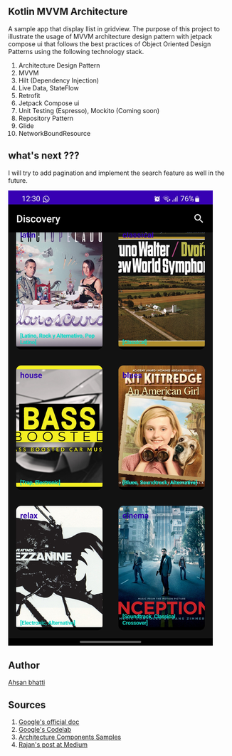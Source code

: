 ## Kotlin MVVM Architecture

A sample app that display llist in gridview. The purpose of this project to illustrate the usage of MVVM architecture design pattern with jetpack compose ui that follows the best practices of Object Oriented Design Patterns using the following technology stack.

 1. Architecture Design Pattern
 2. MVVM
 2. Hilt (Dependency Injection)
 3. Live Data, StateFlow
 4. Retrofit
 5. Jetpack Compose ui
 6. Unit Testing (Espresso), Mockito (Coming soon)
 7. Repository Pattern
 9. Glide
 10. NetworkBoundResource
 ## what's next ??? 
 I will try to add pagination and implement the search feature as well in the future. 
 
 
[![screenshot](https://github.com/ahsanbhatti49/compose-ui-sample-with-grid-view/blob/main/screenshot/screen_shot.jpg "screenshot")](https://github.com/ahsanbhatti49/compose-ui-sample-with-grid-view/blob/main/screenshot/screen_shot.jpg "screenshot")
   
   
 ## Author
[Ahsan bhatti](https://github.com/ahsanbhatti49 "Ahsan bhatti (WhiteSolutions)")


## Sources
 1. [Google's official doc](https://developer.android.com/jetpack/docs/guide)
 2. [Google's Codelab](https://codelabs.developers.google.com/codelabs/android-training-livedata-viewmodel/#0)
 2. [Architecture Components Samples](https://github.com/android/architecture-components-samples/tree/88747993139224a4bb6dbe985adf652d557de621)
 3. [Rajan's post at Medium](https://proandroiddev.com/android-jetpack-compose-exploring-state-based-ui-e1d970471d0a)
 
 



